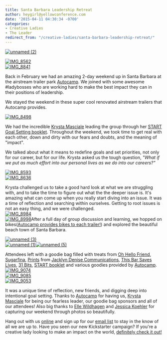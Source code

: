 ```yaml
---
title: Santa Barbara Leadership Retreat
author: heygirl@yellowconference.com
date: '2015-04-11 04:30:34 -0700'
categories:
- Creative Ladies
- The Leader
redirect_from: "/creative-ladies/santa-barbara-leadership-retreat/"
---
```


[![unnamed (2)](https://yellow-blog-images.imgix.net/2015/04/unnamed-2.jpg)](https://yellow-blog-images.imgix.net/2015/04/unnamed-2.jpg)

[![IMG_8562](https://yellow-blog-images.imgix.net/2015/04/IMG_8562.jpg)](https://yellow-blog-images.imgix.net/2015/04/IMG_8562.jpg)  
[![IMG_8841](https://yellow-blog-images.imgix.net/2015/04/IMG_8841.jpg)](https://yellow-blog-images.imgix.net/2015/04/IMG_8841.jpg)

Back in February we had an amazing 2-day weekend up in Santa Barbara at the airstream trailer park [Autocamp](http://autocamp.com/). We joined with some awesome #ladybosses who are working hard to make the best impact they can in their positions of leadership.

We stayed the weekend in these super cool renovated airstream trailers that Autocamp provides.

[![IMG_8498](https://yellow-blog-images.imgix.net/2015/04/IMG_8498.jpg)](https://yellow-blog-images.imgix.net/2015/04/IMG_8498.jpg)

We had the incredible [Krysta Masciale](http://www.stilettosontherocks.com/) leading the group through her [START Goal Setting booklet](http://www.stilettosontherocks.com/shop/). Throughout the weekend, we took time to get real with each other, down and dirty with our fears and doubts, and the meaning of "impact".

We talked about what it means to redefine goals and set priorities, not only for our career, but for our life. Krysta asked us the tough question, _"What if we put as much effort into our personal lives as we do into our careers?"_

[![IMG_8593](https://yellow-blog-images.imgix.net/2015/04/IMG_8593.jpg)](https://yellow-blog-images.imgix.net/2015/04/IMG_8593.jpg)  
[![IMG_8636](https://yellow-blog-images.imgix.net/2015/04/IMG_8636.jpg)](https://yellow-blog-images.imgix.net/2015/04/IMG_8636.jpg)

Krysta challenged us to take a good hard look at what we are struggling with, and to take the time to figure out what the the deeper issue is. It's amazing what can come up when you really start diving into an issue. It was a time of reflection and searching within ourselves. Getting to root issues is not an easy thing, and we were challenged.  
[![IMG_8984](https://yellow-blog-images.imgix.net/2015/04/IMG_8984.jpg)](https://yellow-blog-images.imgix.net/2015/04/IMG_8984.jpg)  
[![IMG_8998](https://yellow-blog-images.imgix.net/2015/04/IMG_8998.jpg)](https://yellow-blog-images.imgix.net/2015/04/IMG_8998.jpg)After a full day of group discussion and learning, we hopped on bikes([Autocamp provides bikes to each trailer!](http://autocamp.com/)) and explored the beautiful beach town of Santa Barbara.

[![unnamed (3)](https://yellow-blog-images.imgix.net/2015/04/unnamed-3.jpg)](https://yellow-blog-images.imgix.net/2015/04/unnamed-3.jpg)  
[![unnamed (1)](https://yellow-blog-images.imgix.net/2015/04/unnamed-1.jpg)](https://yellow-blog-images.imgix.net/2015/04/unnamed-1.jpg)[![unnamed (5)](https://yellow-blog-images.imgix.net/2015/04/unnamed-5.jpg)](https://yellow-blog-images.imgix.net/2015/04/unnamed-5.jpg)

Attendees left with a goodie bag filled with treats from [Oh Hello Friend](https://www.ohhellofriend.com/), [Sugarfina](http://www.sugarfina.com/), [Prints](http://www.jacklyndenise.com/prints/) from [Jacklyn Denise Communications](http://www.jacklyndenise.com/), [This Bar Saves Lives](http://www.thisbarsaveslives.com/), [31 Bits](http://31bits.com/), [START booklet](http://www.stilettosontherocks.com/shop/) and various goodies provided by [Autocamp](http://autocamp.com/).  
[![IMG_9074](https://yellow-blog-images.imgix.net/2015/04/IMG_9074.jpg)](https://yellow-blog-images.imgix.net/2015/04/IMG_9074.jpg)  
[![IMG_9085](https://yellow-blog-images.imgix.net/2015/04/IMG_9085.jpg)](https://yellow-blog-images.imgix.net/2015/04/IMG_9085.jpg)  
[![IMG_9053](https://yellow-blog-images.imgix.net/2015/04/IMG_9053.jpg)](https://yellow-blog-images.imgix.net/2015/04/IMG_9053.jpg)

It was a unique time of reflection, new friends, and digging deep into intentional goal setting. Thanks to [Autocamp](http://autocamp.com/) for having us, [Krysta Masciale](http://www.stilettosontherocks.com/) for being our fearless leader, our goodie bag sponsors and all of our attendees! Also big thanks to [Elle Wildhagen](http://ellenwildhagen.com/) and [Jessica Koehler](http://jesskoehler.com) for capturing our weekend through photos so beautifully.

Hang out with us [online](https://instagram.com/yellowconference/) and sign up for our [email list](http://yellowconference.us3.list-manage2.com/subscribe?u=3f8e45f74e0653e404965e2ef&id=7cb1ced4ff) to stay in the know of all we are up to. Have you seen our new Kickstarter campaign? If you're a creative lady looking to make an impact on the world, [definitely check it out!](https://www.kickstarter.com/projects/1439745204/the-yellow-room-a-digital-hub-for-creative-world-c)
